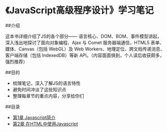 《JavaScript高级程序设计》学习笔记
==============================

##介绍

这本书详细介绍了JS的各个部分——
语言核心、DOM、BOM、事件模型讲起，深入浅出地探讨了面向对象编程、Ajax 与 Comet 服务器端通信，HTML5 表单、媒体、Canvas（包括 WebGL）及 Web Workers、地理定位、跨文档传递消息、客户端存储（包括 IndexedDB）等新 API。（内容面面俱到，个人读后收获颇多，强烈推荐）

##目的

- 梳理笔记，深入了解JS的语言特性
- 避免时间冲淡了这些知识点
- 整理每章节的重点内容，分享给你们

##目录

- [第1章 Javascript简介](docs/chapter-01.md)
- [第2章 在HTML中使用Javascript](docs/chapter-02.md)

